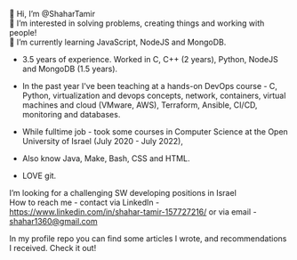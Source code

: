 👋 Hi, I’m @ShaharTamir  
👀 I’m interested in solving problems, creating things and working with people!  
🌱 I’m currently learning JavaScript, NodeJS and MongoDB.

- 3.5 years of experience. Worked in C, C++ (2 years), Python, NodeJS and MongoDB (1.5 years).
- In the past year I've been teaching at a hands-on DevOps course - C, Python, virtualization and devops concepts, 
network, containers, virtual machines and cloud (VMware, AWS), Terraform, Ansible, CI/CD, monitoring and databases.

- While fulltime job - took some courses in Computer Science at the Open University of Israel (July 2020 - July 2022),
- Also know Java, Make, Bash, CSS and HTML.
- LOVE git.

I’m looking for a challenging SW developing positions in Israel  
How to reach me - 
      contact via LinkedIn - https://www.linkedin.com/in/shahar-tamir-157727216/
      or via email - shahar1360@gmail.com
      
In my profile repo you can find some articles I wrote, and recommendations I received. Check it out!


<!---
ShaharTamir/ShaharTamir is a ✨ special ✨ repository because its `README.md` (this file) appears on your GitHub profile.
You can click the Preview link to take a look at your changes.
--->

